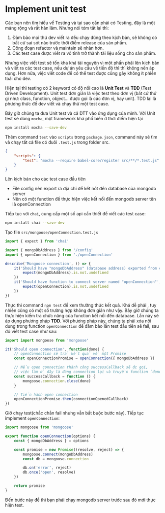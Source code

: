 
# Implement unit test
Các bạn nên tìm hiếu về Testing và tại sao cần phải có Testing, đây là một mảng rộng và rất hàn lâm. Nhưng nói tóm tắt lại thì:

1. Đảm bảo mọi thứ dev viết ra đều chạy đúng theo kịch bản, sẽ không có bất cứ sai sót nào trước thời điểm release của sản phẩm.
2. Công đoạn refactor và maintain sẽ nhàn hơn.
3. Các test case được viết ra vô tình trở thành tài liệu sống cho sản phẩm.

Nhưng việc viết test sẽ tốn kha khá tài nguyên vì một phần phải lên kịch bản và viết ra các test case, nếu dự án yêu cầu về tiến độ thì thì không nên áp dụng. Hơn nữa, việc viết code để có thể test được cũng gây không ít phiền toái cho dev.

Hiện tại thì testing có 2 keyword có độ nổi cao là **Unit Test** và **TDD** (Test Driven Development). Unit test đơn giản là việc test theo đơn vị (bất cứ thứ gì như: class, function, object... được gọi là các đơn vị, hay unit). TDD lại là phương thức để dev viết và chạy thử một test case.

Bây giờ chúng ta đưa Unit test và cả DTT vào ứng dụng của mình. Với Unit test sẽ dùng `mocha`, một framework khá phổ biến ở thời điểm hiện tại

```bash
npm install mocha --save-dev
```

Thêm command `test` vào `scripts` trong `package.json`, command này sẽ tìm và chạy tất cả file có đuôi `.test.js` trong folder src.

```json
{
    "scripts": {
        "test": "mocha --require babel-core/register src/**/*.test.js"
    }
}
```

Lên kịch bản cho các test case đầu tiên
- File config nên export ra địa chỉ để kết nốt đến database của mongodb server
- Nên có một function để thực hiện việc kết nối đến mongodb server tên là openConnection

Tiếp tục với `chai`, cung cấp một số api cần thiết để viết các test case:
```bash
npm install chai --save-dev
```

Tạo file `src/mongoose/openConnection.test.js`

```javascript
import { expect } from 'chai'

import { mongoDbAddress } from '/config'
import { openConnection } from './openConnection'

describe('Mongoose connection', () => {
    it('Should have "mongoDbAddress" (database address) exported from configuration file', () => {
        expect(mongoDbAddress).is.not.undefined
    })
    it('Should have function to connect server named "openConnection"', () => {
        expect(openConnection).is.not.undefined
    })
})
```

Thực thi command `npm test` để xem thưởng thức kết quả. Khá dễ phải , tuy nhiên cũng có một số trường hợp không đơn giản như vậy.
Bây giờ chúng ta thực hiện kiểm tra chức năng của function kết nối đến database. Lần này sẽ áp dụng phương pháp **TDD**. Với phương pháp này, chúng ta phải xóa nội dung trong function `openConnection` để đảm bảo lần test đầu tiên sẽ fail, sau đó  viết test case như sau:

```javascript
import import mongoose from 'mongoose'
```

```javascript
it('Should open connection', function(done) {
    // openConnection sẽ trả kết quả về một Promise
    const openConnectionPromise = openConnection({ mongoDbAddress })

    // Nếu open connection thành công successCallback sẽ đc gọi,
    // việc làm ở đây là đóng connection lại và truyền function `done` vào vị trí callback để thông báo bài test này đã xong
    const successCallback = function () {
        mongoose.connection.close(done)
    }

    // Tiến hành open connection
    openConnectionPromise.then(connectionOpenedCallback)
})
```

Giờ chạy test(chắc chắn fail nhưng vẫn bắt buộc bước này). Tiếp tục implement `openConnection`:

```javascript
import mongoose from 'mongoose'

export function openConnection(options) {
    const { mongoDbAddress } = options

    const promise = new Promise((resolve, reject) => {
        mongoose.connect(mongoDbAddress)
        const db = mongoose.connection

        db.on('error', reject)
        db.once('open', resolve)
    })

    return promise
}
```

Đến bước này để thì bạn phải chạy mongodb server trước sau đó mới thực hiện test.
